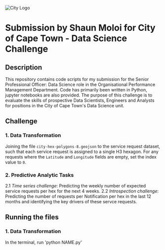 
<img src="img/city_emblem.png" alt="City Logo"/>

# Submission by Shaun Moloi for City of Cape Town - Data Science Challenge

## Description

This repository contains code scripts for my submission for the Senior Professional Officer: Data Science role in the Organisational Performance Management Department. Code has primarily been written in Python, jupyter notebooks are also provided. The purpose of this challenge is to evaluate the skills of prospective Data Scientists, Engineers and Analysts for positions in the City of Cape Town's Data Science unit. 

## Challenge

### 1. Data Transformation 
Joining the file `city-hex-polygons-8.geojson` to the service request dataset, such that each service request is assigned to a single H3 hexagon. For any requests where the `Latitude` and `Longitude` fields are empty, set the index value to `0`.

### 2. Predictive Analytic Tasks 
2.1 *Time series challenge*: Predicting the weekly number of expected service requests per hex for the next 4 weeks.
2.2 *Introspection challenge*: Predicting the number of requests per Notification  per hex in the last 12 months and identifying the key drivers of these servce requests. 
 
## Running the files

### 1. Data Transformation
In the terminal, run 'python NAME.py'
